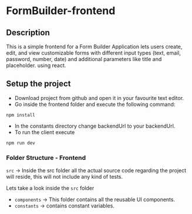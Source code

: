 # FormBuilder-frontend

## Description
This is a simple frontend for a Form Builder Application lets users create, edit, and view customizable forms with different input types (text, email, password, number, date) and additional parameters like title and placeholder. using react.

## Setup the project

- Download project from github and open it in your favourite text editor.
- Go inside the frontend folder and execute the following command:

```
npm install
```

- In the constants directory change backendUrl to your backendUrl.
- To run the client execute

```
npm run dev
```

 ### Folder Structure - Frontend

 `src` -> Inside the src folder all the actual source code regarding the project will reside, this will not include any kind of tests.

Lets take a look inside the `src` folder

 - `components` -> This folder contains all the reusable UI components.
 - `constants` -> contains constant variables.

